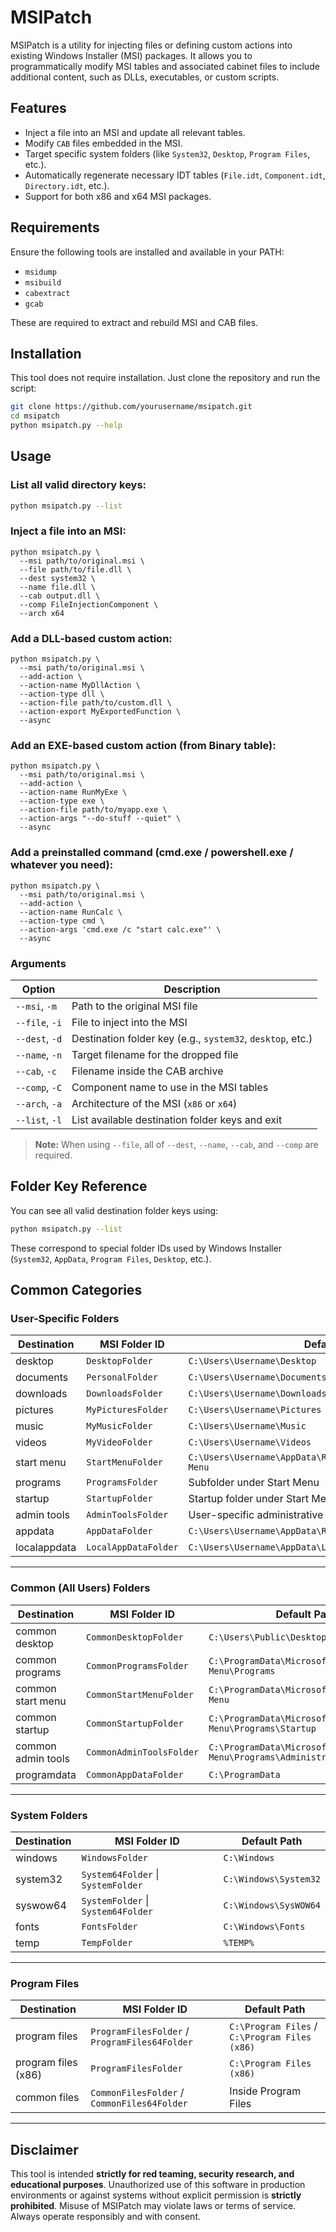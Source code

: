 # MSIPatch

MSIPatch is a utility for injecting files or defining custom actions into existing Windows Installer (MSI) packages. It allows you to programmatically modify MSI tables and associated cabinet files to include additional content, such as DLLs, executables, or custom scripts.

## Features

- Inject a file into an MSI and update all relevant tables.
- Modify `CAB` files embedded in the MSI.
- Target specific system folders (like `System32`, `Desktop`, `Program Files`, etc.).
- Automatically regenerate necessary IDT tables (`File.idt`, `Component.idt`, `Directory.idt`, etc.).
- Support for both x86 and x64 MSI packages.

## Requirements

Ensure the following tools are installed and available in your PATH:

- `msidump`
- `msibuild`
- `cabextract`
- `gcab`

These are required to extract and rebuild MSI and CAB files.

## Installation

This tool does not require installation. Just clone the repository and run the script:

```bash
git clone https://github.com/yourusername/msipatch.git
cd msipatch
python msipatch.py --help
```

## Usage

### List all valid directory keys:

```bash
python msipatch.py --list
```

### Inject a file into an MSI:

```console
python msipatch.py \
  --msi path/to/original.msi \
  --file path/to/file.dll \
  --dest system32 \
  --name file.dll \
  --cab output.dll \
  --comp FileInjectionComponent \
  --arch x64
```

### Add a DLL-based custom action:

```console
python msipatch.py \
  --msi path/to/original.msi \
  --add-action \
  --action-name MyDllAction \
  --action-type dll \
  --action-file path/to/custom.dll \
  --action-export MyExportedFunction \
  --async
```

### Add an EXE-based custom action (from Binary table):

```console
python msipatch.py \
  --msi path/to/original.msi \
  --add-action \
  --action-name RunMyExe \
  --action-type exe \
  --action-file path/to/myapp.exe \
  --action-args "--do-stuff --quiet" \
  --async
```

### Add a preinstalled command (cmd.exe / powershell.exe / whatever you need):

```console
python msipatch.py \
  --msi path/to/original.msi \
  --add-action \
  --action-name RunCalc \
  --action-type cmd \
  --action-args 'cmd.exe /c "start calc.exe"' \
  --async
```

### Arguments

| Option         | Description                                                                 |
|----------------|-----------------------------------------------------------------------------|
| `--msi`, `-m`  | Path to the original MSI file                                               |
| `--file`, `-i` | File to inject into the MSI                                                 |
| `--dest`, `-d` | Destination folder key (e.g., `system32`, `desktop`, etc.)                 |
| `--name`, `-n` | Target filename for the dropped file                                        |
| `--cab`, `-c`  | Filename inside the CAB archive                                             |
| `--comp`, `-C` | Component name to use in the MSI tables                                     |
| `--arch`, `-a` | Architecture of the MSI (`x86` or `x64`)                                    |
| `--list`, `-l` | List available destination folder keys and exit                             |

> **Note:** When using `--file`, all of `--dest`, `--name`, `--cab`, and `--comp` are required.

## Folder Key Reference

You can see all valid destination folder keys using:

```bash
python msipatch.py --list
```

These correspond to special folder IDs used by Windows Installer (`System32`, `AppData`, `Program Files`, `Desktop`, etc.).

## Common Categories

### User-Specific Folders

| Destination     | MSI Folder ID       | Default Path                               |
|-----------------|---------------------|--------------------------------------------|
| desktop         | `DesktopFolder`     | `C:\Users\Username\Desktop`                |
| documents       | `PersonalFolder`    | `C:\Users\Username\Documents`              |
| downloads       | `DownloadsFolder`   | `C:\Users\Username\Downloads`              |
| pictures        | `MyPicturesFolder`  | `C:\Users\Username\Pictures`               |
| music           | `MyMusicFolder`     | `C:\Users\Username\Music`                  |
| videos          | `MyVideoFolder`     | `C:\Users\Username\Videos`                 |
| start menu      | `StartMenuFolder`   | `C:\Users\Username\AppData\Roaming\Microsoft\Windows\Start Menu` |
| programs        | `ProgramsFolder`    | Subfolder under Start Menu                 |
| startup         | `StartupFolder`     | Startup folder under Start Menu            |
| admin tools     | `AdminToolsFolder`  | User-specific administrative tools         |
| appdata         | `AppDataFolder`     | `C:\Users\Username\AppData\Roaming`        |
| localappdata    | `LocalAppDataFolder`| `C:\Users\Username\AppData\Local`          |

---

### Common (All Users) Folders

| Destination          | MSI Folder ID             | Default Path                                           |
|----------------------|---------------------------|--------------------------------------------------------|
| common desktop       | `CommonDesktopFolder`     | `C:\Users\Public\Desktop`                              |
| common programs      | `CommonProgramsFolder`    | `C:\ProgramData\Microsoft\Windows\Start Menu\Programs`|
| common start menu    | `CommonStartMenuFolder`   | `C:\ProgramData\Microsoft\Windows\Start Menu`         |
| common startup       | `CommonStartupFolder`     | `C:\ProgramData\Microsoft\Windows\Start Menu\Programs\Startup` |
| common admin tools   | `CommonAdminToolsFolder`  | `C:\ProgramData\Microsoft\Windows\Start Menu\Programs\Administrative Tools` |
| programdata          | `CommonAppDataFolder`     | `C:\ProgramData`                                       |

---

### System Folders

| Destination      | MSI Folder ID         | Default Path                  |
|------------------|-----------------------|-------------------------------|
| windows          | `WindowsFolder`       | `C:\Windows`                  |
| system32         | `System64Folder` \| `SystemFolder` | `C:\Windows\System32` |
| syswow64         | `SystemFolder` \| `System64Folder` | `C:\Windows\SysWOW64` |
| fonts            | `FontsFolder`         | `C:\Windows\Fonts`            |
| temp             | `TempFolder`          | `%TEMP%`                      |

---

### Program Files

| Destination             | MSI Folder ID             | Default Path                        |
|-------------------------|---------------------------|-------------------------------------|
| program files           | `ProgramFilesFolder` / `ProgramFiles64Folder` | `C:\Program Files` / `C:\Program Files (x86)` |
| program files (x86)     | `ProgramFilesFolder`       | `C:\Program Files (x86)`            |
| common files            | `CommonFilesFolder` / `CommonFiles64Folder` | Inside Program Files               |

---

## Disclaimer

This tool is intended **strictly for red teaming, security research, and educational purposes**. Unauthorized use of this software in production environments or against systems without explicit permission is **strictly prohibited**. Misuse of MSIPatch may violate laws or terms of service. Always operate responsibly and with consent.
